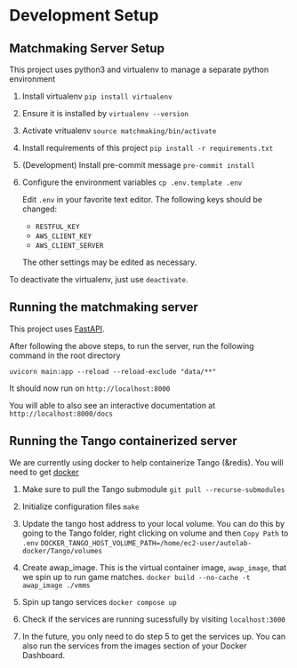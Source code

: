# Development Setup

## Matchmaking Server Setup

This project uses python3 and virtualenv to manage a separate python environment

1. Install virtualenv
   `pip install virtualenv`

2. Ensure it is installed by
   `virtualenv --version`

3. Activate vritualenv
   `source matchmaking/bin/activate`

4. Install requirements of this project
   `pip install -r requirements.txt`

5. (Development) Install pre-commit message
   `pre-commit install`

6. Configure the environment variables
   `cp .env.template .env`

   Edit `.env` in your favorite text editor. The following keys should be changed:

   - `RESTFUL_KEY`
   - `AWS_CLIENT_KEY`
   - `AWS_CLIENT_SERVER`

   The other settings may be edited as necessary.

To deactivate the virtualenv, just use `deactivate`.

## Running the matchmaking server

This project uses [FastAPI](https://fastapi.tiangolo.com/).

After following the above steps, to run the server, run the following command in the root directory

`uvicorn main:app --reload --reload-exclude "data/**"`

It should now run on `http://localhost:8000`

You will able to also see an interactive documentation at `http://localhost:8000/docs`

## Running the Tango containerized server

We are currently using docker to help containerize Tango (&redis). You will need to get [docker](https://docs.docker.com/get-docker/)

1. Make sure to pull the Tango submodule
   `git pull --recurse-submodules`

2. Initialize configuration files
   `make`

3. Update the tango host address to your local volume. You can do this by going to the Tango folder, right clicking on volume and then `Copy Path` to `.env`
   `DOCKER_TANGO_HOST_VOLUME_PATH=/home/ec2-user/autolab-docker/Tango/volumes`

4. Create awap_image. This is the virtual container image, `awap_image`, that we spin up to run game matches.
   `docker build --no-cache -t awap_image ./vmms`

5. Spin up tango services
   `docker compose up`

6. Check if the services are running sucessfully by visiting `localhost:3000`

7. In the future, you only need to do step 5 to get the services up. You can also run the services from the images section of your Docker Dashboard.
